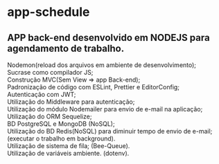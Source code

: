 # app-schedule

## APP back-end desenvolvido em NODEJS para agendamento de trabalho.

Nodemon(reload dos arquivos em ambiente de desenvolvimento); <br />
Sucrase como compilador JS; <br />
Construção MVC(Sem View => app Back-end); <br />
Padronização de código com ESLint, Prettier e EditorConfig; <br />
Autenticação com JWT; <br />
Utilização do Middleware para autenticação; <br />
Utilização do módulo Nodemailer para envio de e-mail na aplicação; <br />
Utilização do ORM Sequelize; <br />
BD PostgreSQL e MongoDB (NoSQL); <br />
Utilização do BD Redis(NoSQL) para diminuir tempo de envio de e-mail; (executar o trabalho em background). <br />
Utilização de sistema de fila; (Bee-Queue). <br />
Utilização de variáveis ambiente. (dotenv).<br />
